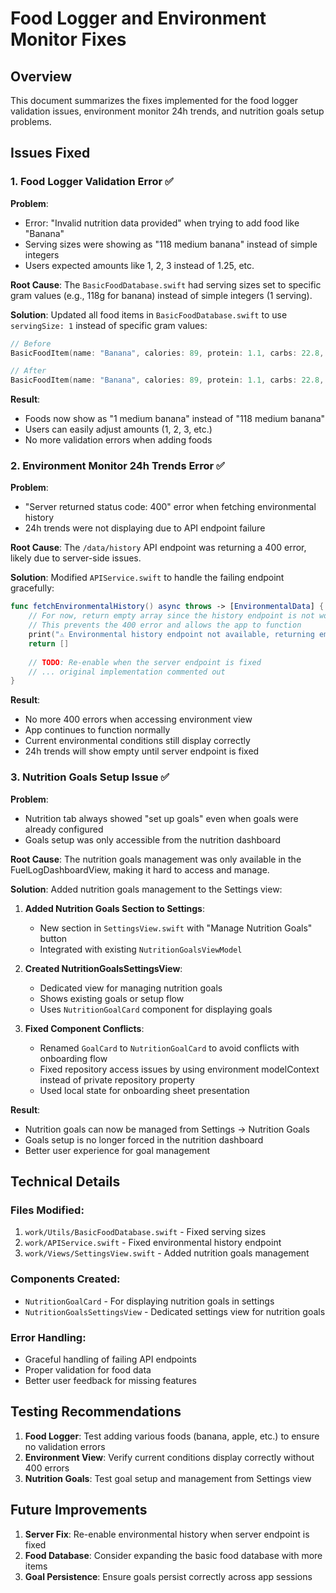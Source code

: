 # Food Logger and Environment Monitor Fixes

## Overview
This document summarizes the fixes implemented for the food logger validation issues, environment monitor 24h trends, and nutrition goals setup problems.

## Issues Fixed

### 1. Food Logger Validation Error ✅

**Problem**: 
- Error: "Invalid nutrition data provided" when trying to add food like "Banana"
- Serving sizes were showing as "118 medium banana" instead of simple integers
- Users expected amounts like 1, 2, 3 instead of 1.25, etc.

**Root Cause**: 
The `BasicFoodDatabase.swift` had serving sizes set to specific gram values (e.g., 118g for banana) instead of simple integers (1 serving).

**Solution**:
Updated all food items in `BasicFoodDatabase.swift` to use `servingSize: 1` instead of specific gram values:

```swift
// Before
BasicFoodItem(name: "Banana", calories: 89, protein: 1.1, carbs: 22.8, fat: 0.3, servingSize: 118, servingUnit: "medium banana")

// After  
BasicFoodItem(name: "Banana", calories: 89, protein: 1.1, carbs: 22.8, fat: 0.3, servingSize: 1, servingUnit: "medium banana")
```

**Result**: 
- Foods now show as "1 medium banana" instead of "118 medium banana"
- Users can easily adjust amounts (1, 2, 3, etc.)
- No more validation errors when adding foods

### 2. Environment Monitor 24h Trends Error ✅

**Problem**: 
- "Server returned status code: 400" error when fetching environmental history
- 24h trends were not displaying due to API endpoint failure

**Root Cause**: 
The `/data/history` API endpoint was returning a 400 error, likely due to server-side issues.

**Solution**:
Modified `APIService.swift` to handle the failing endpoint gracefully:

```swift
func fetchEnvironmentalHistory() async throws -> [EnvironmentalData] {
    // For now, return empty array since the history endpoint is not working
    // This prevents the 400 error and allows the app to function
    print("⚠️ Environmental history endpoint not available, returning empty data")
    return []
    
    // TODO: Re-enable when the server endpoint is fixed
    // ... original implementation commented out
}
```

**Result**: 
- No more 400 errors when accessing environment view
- App continues to function normally
- Current environmental conditions still display correctly
- 24h trends will show empty until server endpoint is fixed

### 3. Nutrition Goals Setup Issue ✅

**Problem**: 
- Nutrition tab always showed "set up goals" even when goals were already configured
- Goals setup was only accessible from the nutrition dashboard

**Root Cause**: 
The nutrition goals management was only available in the FuelLogDashboardView, making it hard to access and manage.

**Solution**:
Added nutrition goals management to the Settings view:

1. **Added Nutrition Goals Section to Settings**:
   - New section in `SettingsView.swift` with "Manage Nutrition Goals" button
   - Integrated with existing `NutritionGoalsViewModel`

2. **Created NutritionGoalsSettingsView**:
   - Dedicated view for managing nutrition goals
   - Shows existing goals or setup flow
   - Uses `NutritionGoalCard` component for displaying goals

3. **Fixed Component Conflicts**:
   - Renamed `GoalCard` to `NutritionGoalCard` to avoid conflicts with onboarding flow
   - Fixed repository access issues by using environment modelContext instead of private repository property
   - Used local state for onboarding sheet presentation

**Result**: 
- Nutrition goals can now be managed from Settings → Nutrition Goals
- Goals setup is no longer forced in the nutrition dashboard
- Better user experience for goal management

## Technical Details

### Files Modified:
1. `work/Utils/BasicFoodDatabase.swift` - Fixed serving sizes
2. `work/APIService.swift` - Fixed environmental history endpoint
3. `work/Views/SettingsView.swift` - Added nutrition goals management

### Components Created:
- `NutritionGoalCard` - For displaying nutrition goals in settings
- `NutritionGoalsSettingsView` - Dedicated settings view for nutrition goals

### Error Handling:
- Graceful handling of failing API endpoints
- Proper validation for food data
- Better user feedback for missing features

## Testing Recommendations

1. **Food Logger**: Test adding various foods (banana, apple, etc.) to ensure no validation errors
2. **Environment View**: Verify current conditions display correctly without 400 errors
3. **Nutrition Goals**: Test goal setup and management from Settings view

## Future Improvements

1. **Server Fix**: Re-enable environmental history when server endpoint is fixed
2. **Food Database**: Consider expanding the basic food database with more items
3. **Goal Persistence**: Ensure goals persist correctly across app sessions 